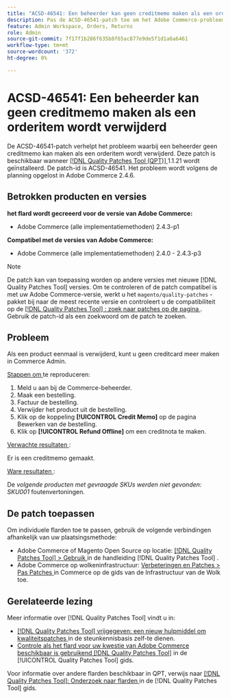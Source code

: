 ```yaml
---
title: "ACSD-46541: Een beheerder kan geen creditmemo maken als een orderitem wordt verwijderd."
description: Pas de ACSD-46541-patch toe om het Adobe Commerce-probleem op te lossen. Als een product eenmaal is verwijderd, kunt u geen creditmemo maken in Adobe Commerce Admin.
feature: Admin Workspace, Orders, Returns
role: Admin
source-git-commit: 7f17f1b286f635b8f65ac877e9de5f1d1a6a6461
workflow-type: tm+mt
source-wordcount: '372'
ht-degree: 0%

---
```


# ACSD-46541: Een beheerder kan geen creditmemo maken als een orderitem wordt verwijderd

De ACSD-46541-patch verhelpt het probleem waarbij een beheerder geen creditmemo kan maken als een orderitem wordt verwijderd. Deze patch is beschikbaar wanneer [[!DNL Quality Patches Tool (QPT)] ](https://experienceleague.adobe.com/en/docs/commerce-knowledge-base/kb/announcements/commerce-announcements/magento-quality-patches-released-new-tool-to-self-serve-quality-patches) 1.1.21 wordt geïnstalleerd. De patch-id is ACSD-46541. Het probleem wordt volgens de planning opgelost in Adobe Commerce 2.4.6.

## Betrokken producten en versies

**het flard wordt gecreeerd voor de versie van Adobe Commerce:**

* Adobe Commerce (alle implementatiemethoden) 2.4.3-p1

**Compatibel met de versies van Adobe Commerce:**

* Adobe Commerce (alle implementatiemethoden) 2.4.0 - 2.4.3-p3

>[!NOTE]
>
>De patch kan van toepassing worden op andere versies met nieuwe [!DNL Quality Patches Tool] versies. Om te controleren of de patch compatibel is met uw Adobe Commerce-versie, werkt u het `magento/quality-patches` -pakket bij naar de meest recente versie en controleert u de compatibiliteit op de [[!DNL Quality Patches Tool] : zoek naar patches op de pagina ](https://experienceleague.adobe.com/tools/commerce-quality-patches/index.html) . Gebruik de patch-id als een zoekwoord om de patch te zoeken.

## Probleem

Als een product eenmaal is verwijderd, kunt u geen creditcard meer maken in Commerce Admin.

<u> Stappen om </u> te reproduceren:

1. Meld u aan bij de Commerce-beheerder.
1. Maak een bestelling.
1. Factuur de bestelling.
1. Verwijder het product uit de bestelling.
1. Klik op de koppeling **[!UICONTROL Credit Memo]** op de pagina Bewerken van de bestelling.
1. Klik op **[!UICONTROL Refund Offline]** om een creditnota te maken.

<u> Verwachte resultaten </u>:

Er is een creditmemo gemaakt.

<u> Ware resultaten </u>:

De _volgende producten met gevraagde SKUs werden niet gevonden: SKU001_ foutenvertoningen.

## De patch toepassen

Om individuele flarden toe te passen, gebruik de volgende verbindingen afhankelijk van uw plaatsingsmethode:

* Adobe Commerce of Magento Open Source op locatie: [[!DNL Quality Patches Tool]  > Gebruik ](https://experienceleague.adobe.com/docs/commerce-operations/tools/quality-patches-tool/usage.html) in de handleiding [!DNL Quality Patches Tool] .
* Adobe Commerce op wolkeninfrastructuur: [ Verbeteringen en Patches > Pas Patches ](https://experienceleague.adobe.com/docs/commerce-cloud-service/user-guide/develop/upgrade/apply-patches.html) in Commerce op de gids van de Infrastructuur van de Wolk toe.

## Gerelateerde lezing

Meer informatie over [!DNL Quality Patches Tool] vindt u in:

* [[!DNL Quality Patches Tool]  vrijgegeven: een nieuw hulpmiddel om kwaliteitspatches ](https://experienceleague.adobe.com/en/docs/commerce-knowledge-base/kb/announcements/commerce-announcements/magento-quality-patches-released-new-tool-to-self-serve-quality-patches) in de steunkennisbasis zelf-te dienen.
* [ Controle als het flard voor uw kwestie van Adobe Commerce beschikbaar is gebruikend  [!DNL Quality Patches Tool]](/help/tools/quality-patches-tool/patches-available-in-qpt/check-patch-for-magento-issue-with-magento-quality-patches.md) in de [!UICONTROL Quality Patches Tool] gids.


Voor informatie over andere flarden beschikbaar in QPT, verwijs naar [[!DNL Quality Patches Tool]: Onderzoek naar flarden ](https://experienceleague.adobe.com/tools/commerce-quality-patches/index.html) in de [!DNL Quality Patches Tool] gids.
